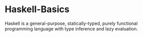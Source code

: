 # Haskell-Basics

Haskell is a general-purpose, statically-typed, purely functional programming language with type inference and lazy evaluation. 
